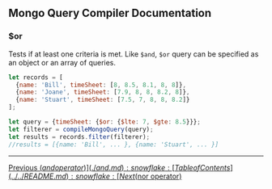 ## Mongo Query Compiler Documentation

### $or

Tests if at least one criteria is met.  Like `$and`, `$or` query can be
specified as an object or an array of queries.

```javascript
let records = [
  {name: 'Bill', timeSheet: [8, 8.5, 8.1, 8, 8]},
  {name: 'Joane', timeSheet: [7.9, 8, 8, 8.2, 8]},
  {name: 'Stuart', timeSheet: [7.5, 7, 8, 8, 8.2]}
];

let query = {timeSheet: {$or: {$lte: 7, $gte: 8.5}}};
let filterer = compileMongoQuery(query);
let results = records.filter(filterer);
//results = [{name: 'Bill', ... }, {name: 'Stuart', ... }]
```

---

[Previous ($and operator)](./and.md) :snowflake: 
[Table of Contents](../../README.md) :snowflake: 
[Next ($nor operator)](./nor.md)
